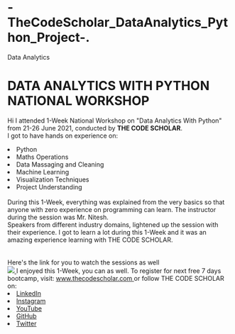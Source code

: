 # -TheCodeScholar_DataAnalytics_Python_Project-.
Data Analytics
# DATA ANALYTICS WITH PYTHON NATIONAL WORKSHOP
Hi I attended 1-Week National Workshop on "Data Analytics With Python" from 21-26 June
2021, conducted by <b> THE CODE SCHOLAR</b>.
<br>I got to have hands on experience on:
<li>Python
<li>Maths Operations
<li>Data Massaging and Cleaning
<li>Machine Learning
<li>Visualization Techniques
<li>Project Understanding
<br><br>
During this 1-Week, everything was explained from the very basics so that
anyone with zero experience on programming can learn.
The instructor during the session was Mr. Nitesh.
<br>Speakers from different industry domains, lightened up the session with their
experience.
I got to learn a lot during this 1-Week and it was an amazing experience learning with THE
CODE SCHOLAR.<br>
<br><br>Here's the link for you to watch the sessions as well<br>
<a href="https://youtube.com/playlist?list=PL3Hnv9OFTJvXgKw-XWGLbUEkDNEk4Tg7F">
<img
src="https://github.com/thecodescholar/DA_Python_Jun_21/blob/main/PYTHON%20AND%2
0MACHINE%20LEARNING.png"> </a>
I enjoyed this 1-Week, you can as well. To register for next free 7 days bootcamp, visit:
<a href="http://www.thecodescholar.com"> www.thecodescholar.com </a>
or follow THE CODE SCHOLAR on:
<li><a href=
"https://linkedin.com/company/the-code-scholar">LinkedIn</a>
<li><a href=
"https://www.instagram.com/thecodescholar">Instagram</a>
<li><a href=
"https://youtube.com/channel/UCyG-UNr0u8rIb3Dxq2TAZ9A">YouTube</a>
<li><a href=
"https://github.com/thecodescholar">GitHub</a>
<li><a href=
"https://twitter.com/thecodescholar_">Twitter</a>
